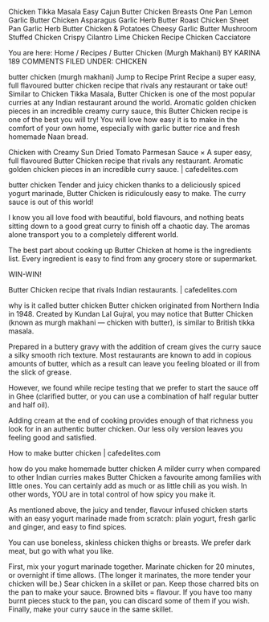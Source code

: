 
Chicken Tikka Masala
Easy Cajun Butter Chicken Breasts
One Pan Lemon Garlic Butter Chicken Asparagus
Garlic Herb Butter Roast Chicken
Sheet Pan Garlic Herb Butter Chicken & Potatoes
Cheesy Garlic Butter Mushroom Stuffed Chicken
Crispy Cilantro Lime Chicken Recipe
Chicken Cacciatore



You are here: Home / Recipes / Butter Chicken (Murgh Makhani)
BY KARINA 189 COMMENTS FILED UNDER: CHICKEN

butter chicken (murgh makhani)
 Jump to Recipe  Print Recipe
a super easy, full flavoured butter chicken recipe that rivals any restaurant or take out!
Similar to Chicken Tikka Masala, Butter Chicken is one of the most popular curries at any Indian restaurant around the world. Aromatic golden chicken pieces in an incredible creamy curry sauce, this Butter Chicken recipe is one of the best you will try! You will love how easy it is to make in the comfort of your own home, especially with garlic butter rice and fresh homemade Naan bread.

Chicken with Creamy Sun Dried Tomato Parmesan Sauce
×
A super easy, full flavoured Butter Chicken recipe that rivals any restaurant. Aromatic golden chicken pieces in an incredible curry sauce. | cafedelites.com

butter chicken
Tender and juicy chicken thanks to a deliciously spiced yogurt marinade, Butter Chicken is ridiculously easy to make. The curry sauce is out of this world!

I know you all love food with beautiful, bold flavours, and nothing beats sitting down to a good great curry to finish off a chaotic day. The aromas alone transport you to a completely different world.

The best part about cooking up Butter Chicken at home is the ingredients list. Every ingredient is easy to find from any grocery store or supermarket.

WIN-WIN!

Butter Chicken recipe that rivals Indian restaurants. | cafedelites.com

why is it called butter chicken
Butter chicken originated from Northern India in 1948. Created by Kundan Lal Gujral, you may notice that Butter Chicken (known as murgh makhani — chicken with butter), is similar to British tikka masala.

Prepared in a buttery gravy with the addition of cream gives the curry sauce a silky smooth rich texture. Most restaurants are known to add in copious amounts of butter, which as a result can leave you feeling bloated or ill from the slick of grease.

However, we found while recipe testing that we prefer to start the sauce off in Ghee (clarified butter, or you can use a combination of half regular butter and half oil).

Adding cream at the end of cooking provides enough of that richness you look for in an authentic butter chicken. Our less oily version leaves you feeling good and satisfied.

How to make butter chicken | cafedelites.com

how do you make homemade butter chicken
A milder curry when compared to other Indian curries makes Butter Chicken a favourite among families with little ones. You can certainly add as much or as little chili as you wish. In other words, YOU are in total control of how spicy you make it.

As mentioned above, the juicy and tender, flavour infused chicken starts with an easy yogurt marinade made from scratch: plain yogurt, fresh garlic and ginger, and easy to find spices.

You can use boneless, skinless chicken thighs or breasts. We prefer dark meat, but go with what you like.

First, mix your yogurt marinade together.
Marinate chicken for 20 minutes, or overnight if time allows. (The longer it marinates, the more tender your chicken will be.)
Sear chicken in a skillet or pan. Keep those charred bits on the pan to make your sauce. Browned bits = flavour. If you have too many burnt pieces stuck to the pan, you can discard some of them if you wish.
Finally, make your curry sauce in the same skillet.